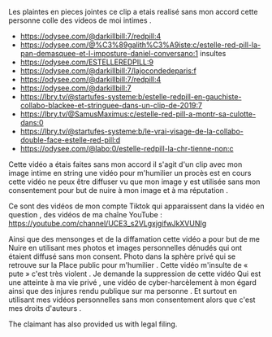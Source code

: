 Les plaintes en pieces jointes
ce clip a etais realisé sans mon accord cette personne colle des videos de moi intimes .

- https://odysee.com/@darkillbill:7/redpill:4 
- https://odysee.com/@%C3%89galith%C3%A9iste:c/estelle-red-pill-la-pan-demasquee-et-l-imposture-daniel-conversano:1 insultes
- https://odysee.com/ESTELLEREDPILL:9
- https://odysee.com/@darkillbill:7/lajocondedeparis:f
- https://odysee.com/@darkillbill:7/redpill:4
- https://odysee.com/@darkillbill:7
- https://lbry.tv/@startufes-systeme:b/estelle-redpill-en-gauchiste-collabo-blackee-et-stringuee-dans-un-clip-de-2019:7
- https://lbry.tv/@SamusMaximus:c/estelle-red-pill-a-montr-sa-culotte-dans:0
- https://lbry.tv/@startufes-systeme:b/le-vrai-visage-de-la-collabo-double-face-estelle-red-pill:d
- https://odysee.com/@labo:0/estelle-redpill-la-chr-tienne-non:c


 Cette vidéo a étais faites sans mon accord il s'agit d'un clip avec mon image intime en string une vidéo pour m'humilier un procès est en cours cette vidéo ne peux être diffuser vu que mon image y est utilisée sans mon consentement pour but de nuire à mon image et à ma réputation .

Ce sont des vidéos de mon compte Tiktok qui apparaissent dans la vidéo en
question , des vidéos de ma chaîne YouTube :
https://youtube.com/channel/UCE3_s2VLgxjgifwJkXVUNIg

Ainsi que des mensonges et de la diffamation cette vidéo a pour but de me
Nuire en utilisant mes photos et images personnelles dénudés qui ont
étaient diffusé sans mon consent.
Photo dans la sphère privé qui se retrouve sur la
Place public pour m'humilier .
Cette vidéo m'insulte de « pute » c'est très violent .
Je demande la suppression de cette vidéo
Qui est une atteinte à ma vie privé , une vidéo de cyber-harcèlement à mon
égard ainsi que des injures rendu publique sur ma personne .
Et surtout en utilisant mes vidéos personnelles sans mon consentement alors
que c'est mes droits d'auteurs .

The claimant has also provided us with legal filing.
